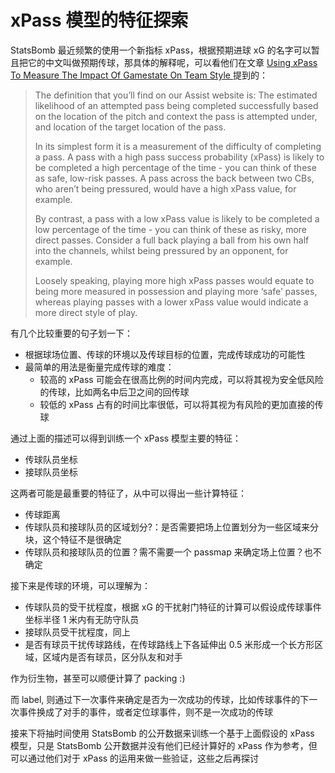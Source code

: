 # xPass 模型的特征探索

StatsBomb 最近频繁的使用一个新指标 xPass，根据预期进球 xG 的名字可以暂且把它的中文叫做预期传球，那具体的解释呢，可以看他们在文章 [Using xPass To Measure The Impact Of Gamestate On Team Style ](https://statsbomb.com/articles/soccer/using-xpass-to-measure-the-impact-of-gamestate-on-team-style/) 提到的：

> The definition that you’ll find on our Assist website is: The estimated likelihood of an attempted pass being completed successfully based on the location of the pitch and context the pass is attempted under, and location of the target location of the pass.
>
> In its simplest form it is a measurement of the difficulty of completing a pass. A pass with a high pass success probability (xPass) is likely to be completed a high percentage of the time - you can think of these as safe, low-risk passes. A pass across the back between two CBs, who aren’t being pressured, would have a high xPass value, for example.
>
> By contrast, a pass with a low xPass value is likely to be completed a low percentage of the time - you can think of these as risky, more direct passes. Consider a full back playing a ball from his own half into the channels, whilst being pressured by an opponent, for example.
>
> Loosely speaking, playing more high xPass passes would equate to being more measured in possession and playing more ‘safe’ passes, whereas playing passes with a lower xPass value would indicate a more direct style of play.

有几个比较重要的句子划一下：

* 根据球场位置、传球的环境以及传球目标的位置，完成传球成功的可能性
* 最简单的用法是衡量完成传球的难度：
    * 较高的 xPass 可能会在很高比例的时间内完成，可以将其视为安全低风险的传球，比如两名中后卫之间的回传球
    * 较低的 xPass 占有的时间比率很低，可以将其视为有风险的更加直接的传球

通过上面的描述可以得到训练一个 xPass 模型主要的特征：

* 传球队员坐标
* 接球队员坐标

这两者可能是最重要的特征了，从中可以得出一些计算特征：

* 传球距离
* 传球队员和接球队员的区域划分?：是否需要把场上位置划分为一些区域来分块，这个特征不是很确定
* 传球队员和接球队员的位置？需不需要一个 passmap 来确定场上位置？也不确定

接下来是传球的环境，可以理解为：

* 传球队员的受干扰程度，根据 xG 的干扰射门特征的计算可以假设成传球事件坐标半径 1 米内有无防守队员
* 接球队员受干扰程度，同上
* 是否有球员干扰传球路线，在传球路线上下各延伸出 0.5 米形成一个长方形区域，区域内是否有球员，区分队友和对手

作为衍生物，甚至可以顺便计算了 packing :)

而 label, 则通过下一次事件来确定是否为一次成功的传球，比如传球事件的下一次事件换成了对手的事件，或者定位球事件，则不是一次成功的传球

接来下将抽时间使用 StatsBomb 的公开数据来训练一个基于上面假设的 xPass 模型，只是 StatsBomb 公开数据并没有他们已经计算好的 xPass 作为参考，但可以通过他们对于 xPass 的运用来做一些验证，这些之后再探讨
